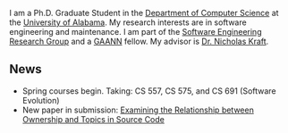 I am a Ph.D. Graduate Student in the [Department of Computer Science](http://cs.ua.edu/)
 at the [University of Alabama](http://www.ua.edu/).
My research interests are in software engineering and maintenance.
I am part of the [Software Engineering Research Group](http://software.eng.ua.edu/)
 and a [GAANN](http://gaann.cs.ua.edu/) fellow. My
advisor is [Dr. Nicholas Kraft](http://cs.ua.edu/~nkraft/).

News
----
* Spring courses begin. Taking: CS 557, CS 575, and CS 691 (Software Evolution)
* New paper in submission: [Examining the Relationship between Ownership and
  Topics in Source Code](http://software.eng.ua.edu/reports/SERG-2012-01)
